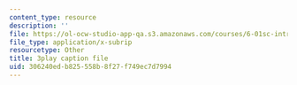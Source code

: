```yaml
---
content_type: resource
description: ''
file: https://ol-ocw-studio-app-qa.s3.amazonaws.com/courses/6-01sc-introduction-to-electrical-engineering-and-computer-science-i-spring-2011/306240edb825558b8f27f749ec7d7994_FANl3evX0FQ.vtt
file_type: application/x-subrip
resourcetype: Other
title: 3play caption file
uid: 306240ed-b825-558b-8f27-f749ec7d7994
---
```

